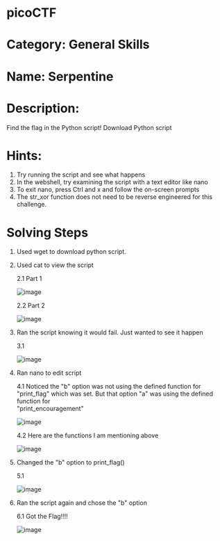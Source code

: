 # picoCTF 

# Category: General Skills

# Name: Serpentine

# Description: 

Find the flag in the Python script! Download Python script

# Hints: 

1. Try running the script and see what happens  
2. In the webshell, try examining the script with a text editor like nano  
3. To exit nano, press Ctrl and x and follow the on-screen prompts  
4. The str_xor function does not need to be reverse engineered for this challenge.  

# Solving Steps 

1. Used wget to download python script.
2. Used cat to view the script 

      2.1 Part 1 

      ![image](https://user-images.githubusercontent.com/99389724/154830624-b58d38e6-ca01-4e7a-846c-42c62de962f6.png)

      2.2 Part 2

      ![image](https://user-images.githubusercontent.com/99389724/154830651-b4b13eb1-40cf-4e24-a805-990e3ad56fda.png)

3. Ran the script knowing it would fail. Just wanted to see it happen 

      3.1

     ![image](https://user-images.githubusercontent.com/99389724/154830708-33a0f92c-d59a-4de2-ac27-5777c4c19546.png)

4. Ran nano to edit script

      4.1 Noticed the "b" option was not using the defined function for "print_flag" which was set. But that option "a" was using the defined function for          
      "print_encouragement" 

      ![image](https://user-images.githubusercontent.com/99389724/154830797-1859ba55-5914-4838-a2c1-b8a6d3dd7199.png)

      4.2 Here are the functions I am mentioning above 

      ![image](https://user-images.githubusercontent.com/99389724/154830859-fa5c9013-4625-481c-bb3b-3221bc9a178a.png)


5. Changed the "b" option to print_flag()

      5.1 

      ![image](https://user-images.githubusercontent.com/99389724/154830879-307a3c02-f080-4f6e-b9a6-ef83e981da1a.png)

6. Ran the script again and chose the "b" option 

      6.1 Got the Flag!!!! 

      ![image](https://user-images.githubusercontent.com/99389724/154830917-e0c1439f-0e6e-486f-abfd-a3364871edb7.png)





